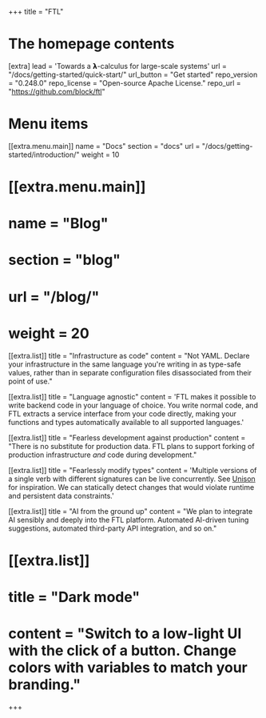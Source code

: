 +++
title = "FTL"


# The homepage contents
[extra]
lead = 'Towards a 𝝺-calculus for large-scale systems'
url = "/docs/getting-started/quick-start/"
url_button = "Get started"
repo_version = "0.248.0"
repo_license = "Open-source Apache License."
repo_url = "https://github.com/block/ftl"

# Menu items
[[extra.menu.main]]
name = "Docs"
section = "docs"
url = "/docs/getting-started/introduction/"
weight = 10

# [[extra.menu.main]]
# name = "Blog"
# section = "blog"
# url = "/blog/"
# weight = 20

[[extra.list]]
title = "Infrastructure as code"
content = "Not YAML. Declare your infrastructure in the same language you're writing in as type-safe values, rather than in separate configuration files disassociated from their point of use."

[[extra.list]]
title = "Language agnostic"
content = 'FTL makes it possible to write backend code in your language of choice. You write normal code, and FTL extracts a service interface from your code directly, making your functions and types automatically available to all supported languages.'

[[extra.list]]
title = "Fearless development against production"
content = "There is no substitute for production data. FTL plans to support forking of production infrastructure _and_ code during development."

[[extra.list]]
title = "Fearlessly modify types"
content = 'Multiple versions of a single verb with different signatures can be live concurrently. See <a href="https://www.unison-lang.org/">Unison</a> for inspiration. We can statically detect changes that would violate runtime and persistent data constraints.'

[[extra.list]]
title = "AI from the ground up"
content = "We plan to integrate AI sensibly and deeply into the FTL platform. Automated AI-driven tuning suggestions, automated third-party API integration, and so on."

# [[extra.list]]
# title = "Dark mode"
# content = "Switch to a low-light UI with the click of a button. Change colors with variables to match your branding."

+++
